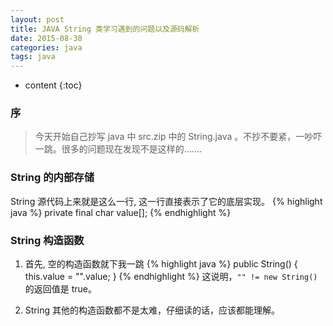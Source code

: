 ```yaml
---
layout: post
title: JAVA String 类学习遇到的问题以及源码解析
date: 2015-08-30 
categories: java
tags: java
---
```


* content
{:toc}

### 序
> 今天开始自己抄写 java 中 src.zip 中的 String.java 。不抄不要紧，一吵吓一跳。很多的问题现在发现不是这样的.......

### String 的内部存储
String 源代码上来就是这么一行, 这一行直接表示了它的底层实现。
{% highlight java %}
    private final char value[];
{% endhighlight %}

### String 构造函数
1. 首先, 空的构造函数就下我一跳
{% highlight java %}
   public String() {
        this.value = "".value;
    }
{% endhighlight %}
这说明，`"" != new String()` 的返回值是 true。

2. String 其他的构造函数都不是太难，仔细读的话，应该都能理解。

###
